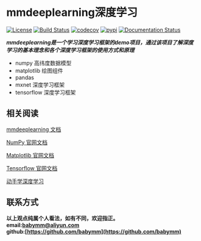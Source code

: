 # mmdeeplearning深度学习
[![License](https://img.shields.io/badge/License-Apache%202.0-blue.svg)](https://github.com/mumupy/mmdeeplearning/blob/master/LICENSE)
[![Build Status](https://travis-ci.org/mumupy/mmdeeplearning.svg?branch=master)](https://travis-ci.org/mumupy/mmdeeplearning)
[![codecov](https://codecov.io/gh/mumupy/mmdeeplearning/branch/master/graph/badge.svg)](https://codecov.io/gh/mumupy/mmdeeplearning)
[![pypi](https://img.shields.io/pypi/v/mmdeeplearning.svg)](https://pypi.python.org/pypi/mmdeeplearning)
[![Documentation Status](https://readthedocs.org/projects/mmdeeplearning/badge/?version=latest)](https://mmdeeplearning.readthedocs.io/zh/latest/?badge=latest)

***mmdeeplearning是一个学习深度学习框架的demo项目，通过该项目了解深度学习的基本理念和各个深度学习框架的使用方式和原理***
- numpy 高纬度数据模型
- matplotlib 绘图组件
- pandas
- mxnet 深度学习框架
- tensorflow 深度学习框架

## 相关阅读  
[mmdeeplearning 文档](https://mmdeeplearning.readthedocs.io/zh/latest/?badge=latest)  
  
[NumPy 官网文档](https://numpy.org/devdocs/)

[Matplotlib 官网文档](https://numpy.org/devdocs/)

[Tensorflow 官网文档](http://www.tensorfly.cn/)

[动手学深度学习](https://zh.d2l.ai/index.html)
 
## 联系方式
**以上观点纯属个人看法，如有不同，欢迎指正。  
email:<babymm@aliyun.com>  
github:[https://github.com/babymm](https://github.com/babymm)**

